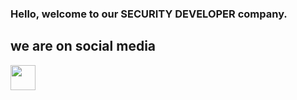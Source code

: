 ### Hello, welcome to our SECURITY DEVELOPER company.
## we are on social media
<a href="https://youtube.com/@secdev_uz"> 
   <img src="https://static.vecteezy.com/system/resources/previews/023/986/704/non_2x/youtube-logo-youtube-logo-transparent-youtube-icon-transparent-free-free-png.png" width="40px">
 </a>
